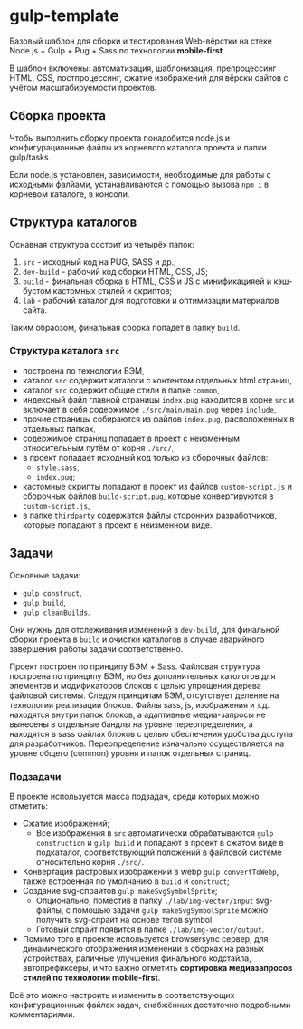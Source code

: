 # gulp-template

Базовый шаблон для сборки и тестирования Web-вёрстки на стеке Node.js + Gulp + Pug + Sass по технологии **mobile&#8209;first**.

В шаблон включены: автоматизация, шаблонизация, препроцессинг HTML, CSS, постпроцессинг, сжатие изображений для вёрски сайтов с учётом масштабируемости проектов.

## Сборка проекта

Чтобы выполнить сборку проекта понадобится node.js и конфигурационные файлы из корневого каталога проекта и папки gulp/tasks

Если node.js установлен, зависимости, необходимые для работы с исходными фалйами, устанавливаются с помощью вызова `npm i` в корневом каталоге, в консоли.

## Структура каталогов

Оснавная структура состоит из четырёх папок:

1. `src` - исходный код на PUG, SASS и др.;
2. `dev-build` - рабочий код сборки HTML, CSS, JS;
3. `build` - финальная сборка в HTML, CSS и JS с минификацияей и кэш-бустом кастомных стилей и скриптов;
4. `lab` - рабочий каталог для подготовки и оптимизации материалов сайта.

Таким обраозом, финальная сборка попадёт в папку `build`.

### Структура каталога `src`

- построена по технологии БЭМ,
- каталог `src` содержит каталоги с контентом отдельных html страниц,
- каталог `src` содержит общие стили в папке `common`,
- индексный файл главной страницы `index.pug` находится в корне `src` и включает в себя содержимое `./src/main/main.pug` через `include`,
- прочие страницы собираются из файлов `index.pug`, расположенных в отдельных папках,
- содержимое страниц попадает в проект с неизменным относительным путём от корня `./src/`,
- в проект попадает исходный код только из сборочных файлов:
  - `style.sass`,
  - `index.pug`;
- кастомные скрипты попадают в проект из файлов `custom-script.js` и сборочных файлов `build-script.pug`, которые конвертируются в `custom-script.js`,
- в папке `thirdparty` содержатся файлы сторонних разработчиков, которые попадают в проект в неизменном виде.

## Задачи

Основные задачи:

- `gulp construct`,
- `gulp build`,
- `gulp cleanBuilds`.

Они нужны для отслеживания изменений в `dev-build`, для финальной сборки проекта в `build` и очистки каталогов в случае аварийного завершения работы задачи соответственно.

Проект построен по принципу БЭМ + Sass. Файловая структура построена по принципу БЭМ, но без дополнительных катологов для элементов и модификаторов блоков с целью упрощения дерева файловой системы. Cледуя принципам БЭМ, отсутствует деление на технологии реализации блоков. Файлы sass, js, изображения и т.д. находятся внутри папок блоков, а адаптивные медиа-запросы не вынесены в отдельные бандлы на уровне переопределения, а находятся в sass файлах блоков с целью обеспечения удобства доступа для разработчиков. Переопределение изначально осуществляется на уровне общего (common) уровня и папок отдельных страниц.

### Подзадачи

В проекте используется масса подзадач, среди которых можно отметить:

- Сжатие изображений;
  - Все изображения в `src` автоматически обрабатываются `gulp construction` и `gulp build` и попадают в проект в сжатом виде в подкаталог, соответствующий положений в файловой системе относительно корня `./src/`. 
- Конвертация растровых изображений в webp `gulp convertToWebp`, также встроенная по умолчанию в `build` и `construct`;
- Создание svg-спрайтов `gulp makeSvgSymbolSprite`;
  - Опционально, поместив в папку `./lab/img-vector/input` svg-файлы, с помощью задачи `gulp makeSvgSymbolSprite` можно получить svg-спрайт на основе тегов symbol.
  - Готовый спрайт появится в папке `./lab/img-vector/output`.
- Помимо того в проекте используется browsersync сервер, для динамического отображения изменений в сборках на разных устройствах, раличные улучшения финального кодстайла, автопрефиксеры, и что важно отметить **сортировка медиазапросов стилей по технологии mobile-first**.

Всё это можно настроить и изменить в соответствующих конфигурационных файлах задач, снабжённых достаточно подробными комментариями.